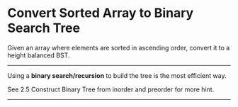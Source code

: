 # Convert Sorted Array to Binary Search Tree

Given an array where elements are sorted in ascending order, convert it to a height balanced BST.


---


Using a **binary search/recursion** to build the tree is the most efficient way.

See 2.5 Construct Binary Tree from inorder and preorder for more hint.



---

